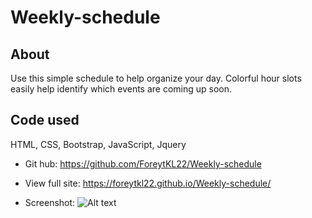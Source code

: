# Weekly-schedule

## About

Use this simple schedule to help organize your day. Colorful hour slots easily help identify which events are coming up soon. 

## Code used

HTML, CSS, Bootstrap, JavaScript, Jquery

* Git hub: https://github.com/ForeytKL22/Weekly-schedule
* View full site: https://foreytkl22.github.io/Weekly-schedule/

* Screenshot: ![Alt text](https://i.imgur.com/CBrrkf6.png "screenshot of weekly schedule") 